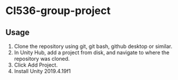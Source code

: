 # CI536-group-project



## Usage

1. Clone the repository using git, git bash, github desktop or similar.
3. In Unity Hub, add a project from disk, and navigate to where the repository was cloned.
4. Click Add Project.
5. Install Unity 2019.4.19f1
